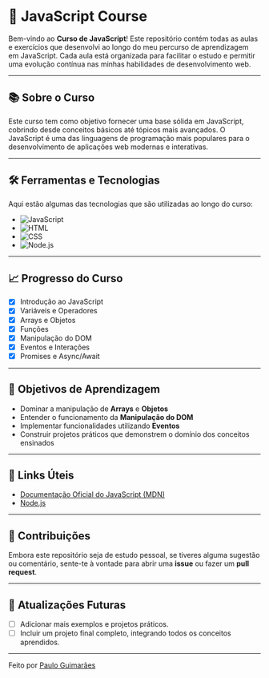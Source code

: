 # 🚀 JavaScript Course

Bem-vindo ao **Curso de JavaScript**! Este repositório contém todas as aulas e exercícios que desenvolvi ao longo do meu percurso de aprendizagem em JavaScript. Cada aula está organizada para facilitar o estudo e permitir uma evolução contínua nas minhas habilidades de desenvolvimento web.

---

## 📚 Sobre o Curso

Este curso tem como objetivo fornecer uma base sólida em JavaScript, cobrindo desde conceitos básicos até tópicos mais avançados. O JavaScript é uma das linguagens de programação mais populares para o desenvolvimento de aplicações web modernas e interativas.

---

## 🛠️ Ferramentas e Tecnologias

Aqui estão algumas das tecnologias que são utilizadas ao longo do curso:

-   ![JavaScript](https://img.shields.io/badge/Code-JavaScript-informational?style=flat&logo=javascript&color=F7DF1E)
-   ![HTML](https://img.shields.io/badge/Code-HTML-informational?style=flat&logo=html5&color=E34F26)
-   ![CSS](https://img.shields.io/badge/Code-CSS-informational?style=flat&logo=css3&color=1572B6)
-   ![Node.js](https://img.shields.io/badge/Runtime-Node.js-informational?style=flat&logo=node.js&color=339933)

---

## 📈 Progresso do Curso

-   [x] Introdução ao JavaScript
-   [x] Variáveis e Operadores
-   [x] Arrays e Objetos
-   [x] Funções
-   [x] Manipulação do DOM
-   [x] Eventos e Interações
-   [x] Promises e Async/Await

---

## 🎯 Objetivos de Aprendizagem

-   Dominar a manipulação de **Arrays** e **Objetos**
-   Entender o funcionamento da **Manipulação do DOM**
-   Implementar funcionalidades utilizando **Eventos**
-   Construir projetos práticos que demonstrem o domínio dos conceitos ensinados

---

## 🔗 Links Úteis

-   [Documentação Oficial do JavaScript (MDN)](https://developer.mozilla.org/pt-BR/docs/Web/JavaScript)
-   [Node.js](https://nodejs.org/en/)

---

## 🙌 Contribuições

Embora este repositório seja de estudo pessoal, se tiveres alguma sugestão ou comentário, sente-te à vontade para abrir uma **issue** ou fazer um **pull request**.

---

## 📅 Atualizações Futuras

-   [ ] Adicionar mais exemplos e projetos práticos.
-   [ ] Incluir um projeto final completo, integrando todos os conceitos aprendidos.

---

Feito por [Paulo Guimarães](https://github.com/Pelinho03)
